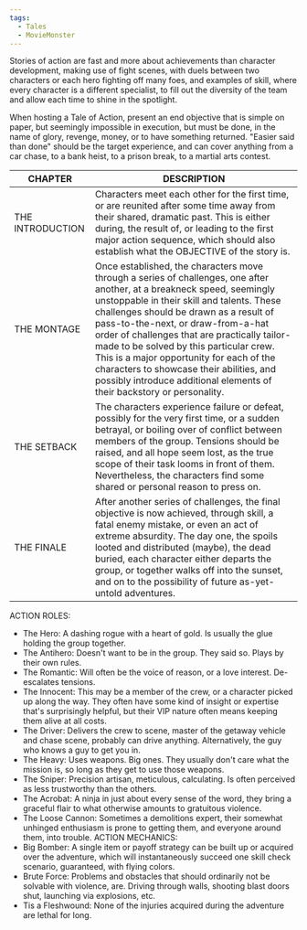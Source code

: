 ```yaml
---
tags:
  - Tales
  - MovieMonster
---
```

Stories of action are fast and more about achievements than character development, making use of fight scenes, with duels between two characters or each hero fighting off many foes, and examples of skill, where every character is a different specialist, to fill out the diversity of the team and allow each time to shine in the spotlight.

When hosting a Tale of Action, present an end objective that is simple on paper, but seemingly impossible in execution, but must be done, in the name of glory, revenge, money, or to have something returned.
"Easier said than done" should be the target experience, and can cover anything from a car chase, to a bank heist, to a prison break, to a martial arts contest.

| CHAPTER          | DESCRIPTION                                                                                                                                                                                                                                                                                                                                                                                                                                                                                                        |
| ---------------- | ------------------------------------------------------------------------------------------------------------------------------------------------------------------------------------------------------------------------------------------------------------------------------------------------------------------------------------------------------------------------------------------------------------------------------------------------------------------------------------------------------------------ |
| THE INTRODUCTION | Characters meet each other for the first time, or are reunited after some time away from their shared, dramatic past. This is either during, the result of, or leading to the first major action sequence, which should also establish what the OBJECTIVE of the story is.                                                                                                                                                                                                                                         |
| THE MONTAGE      | Once established, the characters move through a series of challenges, one after another, at a breakneck speed, seemingly unstoppable in their skill and talents. These challenges should be drawn as a result of pass-to-the-next, or draw-from-a-hat order of challenges that are practically tailor-made to be solved by this particular crew. This is a major opportunity for each of the characters to showcase their abilities, and possibly introduce additional elements of their backstory or personality. |
| THE SETBACK      | The characters experience failure or defeat, possibly for the very first time, or a sudden betrayal, or boiling over of conflict between members of the group. Tensions should be raised, and all hope seem lost, as the true scope of their task looms in front of them. Nevertheless, the characters find some shared or personal reason to press on.                                                                                                                                                            |
| THE FINALE       | After another series of challenges, the final objective is now achieved, through skill, a fatal enemy mistake, or even an act of extreme absurdity. The day one, the spoils looted and distributed (maybe), the dead buried, each character either departs the group, or together walks off into the sunset, and on to the possibility of future as-yet-untold adventures.                                                                                                                                         |
ACTION ROLES:
- The Hero: A dashing rogue with a heart of gold. Is usually the glue holding the group together.
- The Antihero: Doesn't want to be in the group. They said so. Plays by their own rules.
- The Romantic: Will often be the voice of reason, or a love interest. De-escalates tensions.
- The Innocent: This may be a member of the crew, or a character picked up along the way. They often have some kind of insight or expertise that's surprisingly helpful, but their VIP nature often means keeping them alive at all costs.
- The Driver: Delivers the crew to scene, master of the getaway vehicle and chase scene, probably can drive anything. Alternatively, the guy who knows a guy to get you in.
- The Heavy: Uses weapons. Big ones. They usually don't care what the mission is, so long as they get to use those weapons.
- The Sniper: Precision artisan, meticulous, calculating. Is often perceived as less trustworthy than the others.
- The Acrobat: A ninja in just about every sense of the word, they bring a graceful flair to what otherwise amounts to gratuitous violence.
- The Loose Cannon: Sometimes a demolitions expert, their somewhat unhinged enthusiasm is prone to getting them, and everyone around them, into trouble.
ACTION MECHANICS:
- Big Bomber: A single item or payoff strategy can be built up or acquired over the adventure, which will instantaneously succeed one skill check scenario, guaranteed, with flying colors.
- Brute Force: Problems and obstacles that should ordinarily not be solvable with violence, are. Driving through walls, shooting blast doors shut, launching via explosions, etc.
- Tis a Fleshwound: None of the injuries acquired during the adventure are lethal for long.
